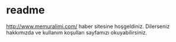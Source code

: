 # readme
http://www.memuralimi.com/ haber sitesine hoşgeldiniz. Dilerseniz hakkımızda ve kullanım koşulları sayfamızı okuyabilirsiniz.
